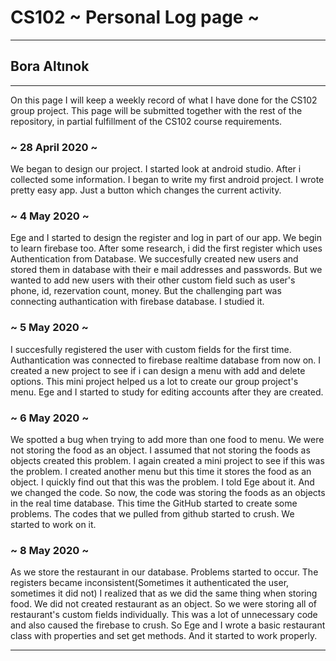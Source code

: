 # CS102 ~ Personal Log page ~
****
## Bora Altınok
****

On this page I will keep a weekly record of what I have done for the CS102 group project. This page will be submitted together with the rest of the repository, in partial fulfillment of the CS102 course requirements.

### ~ 28 April 2020 ~
We began to design our project. I started look at android studio. After i collected some information. I began to write my first android project. I wrote pretty easy app. Just a button which changes the current activity.

### ~ 4 May 2020 ~
Ege and I started to design the register and log in part of our app. We begin to learn firebase too. After some research, i did the first register which uses Authentication from Database. We succesfully created new users and stored them in database with their e mail addresses and passwords. But we wanted to add new users with their other custom field such as user's phone, id, rezervation count, money. But the challenging part was connecting authantication with firebase database. I studied it.
### ~ 5 May 2020 ~
I succesfully registered the user with custom fields for the first time. Authantication was connected to firebase realtime database from now on. I created a new project to see if i can design a menu with add and delete options. This mini project helped us a lot to create our group project's menu. Ege and I  started to study for editing accounts after they are created.

### ~ 6 May 2020 ~
We spotted a bug when trying to add more than one food to menu. We were not storing the food as an object. I assumed that not storing the foods as objects created this problem. I again created a mini project to see if this was the problem. I created another menu but this time it stores the food as an object. I quickly find out that this was the problem. I told Ege about it. And we changed the code. So now, the code was storing the foods as an objects in the real time database. This time the GitHub started to create some problems. The codes that we pulled from github started to crush. We started to work on it.

### ~ 8 May 2020 ~
As we store the restaurant in our database. Problems started to occur. The registers became inconsistent(Sometimes it authenticated the user, sometimes it did not) I  realized that as we did the same thing when storing food. We did not created restaurant as an object. So we were storing all of restaurant's custom fields individually. This was a lot of unnecessary code and also caused the firebase to crush. So Ege and I wrote a basic restaurant class with properties and set get methods. And it started to work properly. 


****
